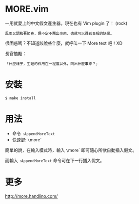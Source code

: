 MORE.vim
========
一用就愛上的中文假文產生器。現在也有 Vim plugin 了！ (rock)

    風雨又調和著節奏，保不定不鬧出事來，也就可以得到百般的快樂。

很困惑嗎？不知道該說些什麼，就呼叫一下 More text 吧！XD

長官勉勵：

    「什麼樣子，生理的作用在一程度以外，鬧出什麼事來？」

安裝
=======

    $ make install

用法
=====

- 命令 `:AppendMoreText`
- 快速鍵:  `\`more`

簡單的說，在輸入模式時，輸入 `\`more` 即可隨心所欲自動插入假文。

而輸入 `:AppendMoreText` 命令可在下一行插入假文。


更多
====

http://more.handlino.com/

